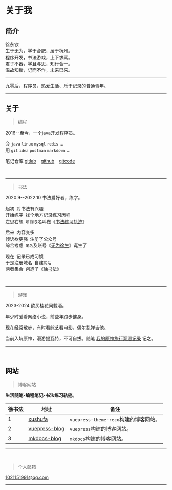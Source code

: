 # 关于我

## 简介

徐永钦<br/>
生于无为，学于合肥，居于杭州。<br/>
程序开发，书法游戏，上下求索。<br/>
君子不器，学且与思，知行合一。<br/>
温故知新，记而不作，未来已来。<br/>

---

九零后，程序员，热爱生活、乐于记录的普通青年。<br/>

---

## 关于

> 编程

2016--至今，一个java开发程序员。

会 `java`  `linux`  `mysql` `redis` ...  <br/>
用 `git` `idea` `postman` `markdown` ...  <br/>

笔记仓库 [gitlab]( https://gitlab.com/xuyq123/mynotes ) &ensp; [github]( https://github.com/scott180/vuepress-blog ) &ensp;  [gitcode]( https://gitcode.net/xu180/document )

<br/>

---

> 书法

2020.9--2022.10 书法爱好者，练字。<br/>

起初&ensp;对书法有兴趣 <br/>
开始练字&ensp;找个地方记录练习历程 <br/>
左思右想&ensp;`项目`取名叫做《[书法练习轨迹]( https://xuyq123.gitlab.io/mkdocs-blog/%E4%B9%A6%E6%B3%95/%E7%BB%83%E4%B9%A0/%E4%B9%A6%E6%B3%95%E7%BB%83%E4%B9%A0%E8%BD%A8%E8%BF%B9ReadMe/ )》 <br/>

后来&ensp;内容变多  <br/>
倾诉欲更强&ensp;注册了公众号 <br/>
综合考虑&ensp;`笔名`及账号《[无为徐生]( https://vuepress-blog.xushufa.cn/%E4%B9%A6%E6%B3%95/%E7%BB%83%E4%B9%A0/%E6%97%A0%E4%B8%BA%E5%BE%90%E7%94%9F.html )》诞生了 <br/>

现在&ensp;记录已成习惯  <br/>
于是注册域名&ensp;自建`网站`  <br/>
两者集合&ensp;创造了《[徐书法]( https://xushufa.cn/docs/shu-fa/lian-xi/xu-shu-fa.html )》 <br/>

<br/>

---

> 游戏

2023-2024 欲买桂花同载酒。 <br/>

年少时爱看网络小说，前些年跑步健身。<br/>

现在经常散步，有时看综艺看电影，偶尔乱弹吉他。<br/>

当前入坑原神，漫游提瓦特，不可自拔。随笔 [我的原神旅行观测记录]( https://gitcode.net/xu180/document/-/blob/master/article/%E9%9A%8F%E7%AC%94/%E6%88%91%E7%9A%84%E5%8E%9F%E7%A5%9E%E6%97%85%E8%A1%8C%E8%A7%82%E6%B5%8B%E8%AE%B0%E5%BD%95.md ) 记之。<br/>



---

<br/>

## 网站

> 博客网站

**生活随笔-编程笔记-书法练习轨迹。**

| 徐书法 | 地址        |  备注          |
| -----  | ----------- |  ------------- |
| 1      | [xushufa]( https://xushufa.cn )                  	    | `vuepress-theme-reco`构建的博客网站。|
| 2      | [vuepress-blog]( https://vuepress-blog.xushufa.cn )  	| `vuepress`构建的博客网站。           |
| 3      | [mkdocs-blog]( https://xuyq123.gitlab.io/mkdocs-blog )   | `mkdocs`构建的博客网站。             |

---

<br/>

> 个人邮箱 

1021151991@qq.com 

---
